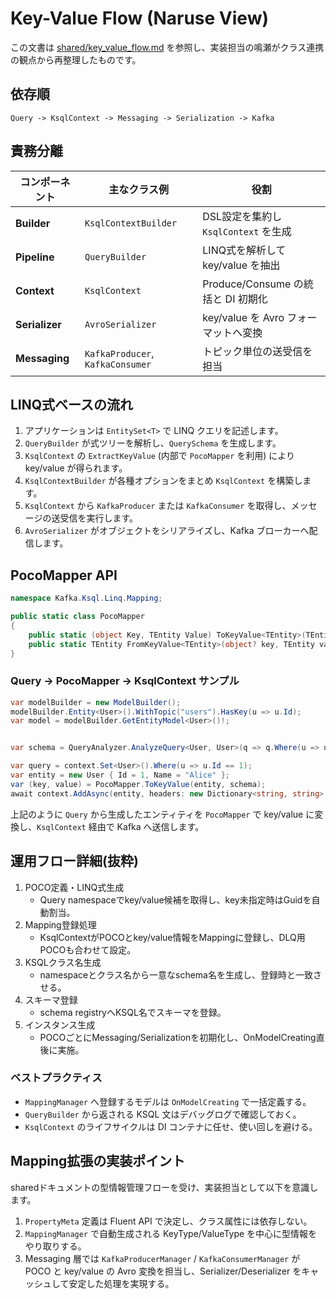 # Key-Value Flow (Naruse View)

この文書は [shared/key_value_flow.md](../shared/key_value_flow.md) を参照し、実装担当の鳴瀬がクラス連携の観点から再整理したものです。

## 依存順

```
Query -> KsqlContext -> Messaging -> Serialization -> Kafka
```

## 責務分離

| コンポーネント | 主なクラス例 | 役割 |
|---------------|-------------|------|
| **Builder** | `KsqlContextBuilder` | DSL設定を集約し `KsqlContext` を生成 |
| **Pipeline** | `QueryBuilder` | LINQ式を解析して key/value を抽出 |
| **Context** | `KsqlContext` | Produce/Consume の統括と DI 初期化 |
| **Serializer** | `AvroSerializer` | key/value を Avro フォーマットへ変換 |
| **Messaging** | `KafkaProducer`, `KafkaConsumer` | トピック単位の送受信を担当 |

## LINQ式ベースの流れ

1. アプリケーションは `EntitySet<T>` で LINQ クエリを記述します。
2. `QueryBuilder` が式ツリーを解析し、`QuerySchema` を生成します。
3. `KsqlContext` の `ExtractKeyValue` (内部で `PocoMapper` を利用) により key/value が得られます。
4. `KsqlContextBuilder` が各種オプションをまとめ `KsqlContext` を構築します。
5. `KsqlContext` から `KafkaProducer` または `KafkaConsumer` を取得し、メッセージの送受信を実行します。
6. `AvroSerializer` がオブジェクトをシリアライズし、Kafka ブローカーへ配信します。

## PocoMapper API

```csharp
namespace Kafka.Ksql.Linq.Mapping;

public static class PocoMapper
{
    public static (object Key, TEntity Value) ToKeyValue<TEntity>(TEntity entity, QuerySchema schema) where TEntity : class;
    public static TEntity FromKeyValue<TEntity>(object? key, TEntity value, QuerySchema schema) where TEntity : class;
}
```

### Query → PocoMapper → KsqlContext サンプル

```csharp
var modelBuilder = new ModelBuilder();
modelBuilder.Entity<User>().WithTopic("users").HasKey(u => u.Id);
var model = modelBuilder.GetEntityModel<User>()!;


var schema = QueryAnalyzer.AnalyzeQuery<User, User>(q => q.Where(u => u.Id == 1)).Schema!;

var query = context.Set<User>().Where(u => u.Id == 1);
var entity = new User { Id = 1, Name = "Alice" };
var (key, value) = PocoMapper.ToKeyValue(entity, schema);
await context.AddAsync(entity, headers: new Dictionary<string, string> { ["is_dummy"] = "true" });
```

上記のように `Query` から生成したエンティティを `PocoMapper` で key/value に変換し、`KsqlContext` 経由で Kafka へ送信します。

## 運用フロー詳細(抜粋)
1. POCO定義・LINQ式生成
    - Query namespaceでkey/value候補を取得し、key未指定時はGuidを自動割当。
2. Mapping登録処理
    - KsqlContextがPOCOとkey/value情報をMappingに登録し、DLQ用POCOも合わせて設定。
3. KSQLクラス名生成
    - namespaceとクラス名から一意なschema名を生成し、登録時と一致させる。
4. スキーマ登録
    - schema registryへKSQL名でスキーマを登録。
5. インスタンス生成
    - POCOごとにMessaging/Serializationを初期化し、OnModelCreating直後に実施。

### ベストプラクティス
- `MappingManager` へ登録するモデルは `OnModelCreating` で一括定義する。
- `QueryBuilder` から返される KSQL 文はデバッグログで確認しておく。
- `KsqlContext` のライフサイクルは DI コンテナに任せ、使い回しを避ける。

## Mapping拡張の実装ポイント
sharedドキュメントの型情報管理フローを受け、実装担当として以下を意識します。
1. `PropertyMeta` 定義は Fluent API で決定し、クラス属性には依存しない。
2. `MappingManager` で自動生成される KeyType/ValueType を中心に型情報をやり取りする。
3. Messaging 層では `KafkaProducerManager` / `KafkaConsumerManager` が POCO と key/value の Avro 変換を担当し、Serializer/Deserializer をキャッシュして安定した処理を実現する。
